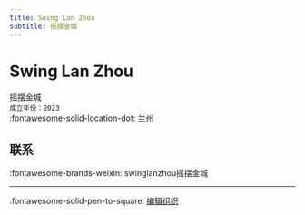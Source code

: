 ```yaml
---
title: Swing Lan Zhou
subtitle: 摇摆金城
---
```


# Swing Lan Zhou

摇摆金城  
`成立年份：2023`  
:fontawesome-solid-location-dot: 兰州  


## 联系

:fontawesome-brands-weixin: swinglanzhou摇摆金城  

---

:fontawesome-solid-pen-to-square: [编辑组织](https://github.com/swingdance/orgs/issues/new?assignees=&labels=update+org&projects=&template=03-update_entity.yml&title=Update%20Org%3A%20zh_CN%20%E2%80%A2%20Swing%20Lan%20Zhou&region=zh_CN&id=swing-lan-zhou&name=Swing%20Lan%20Zhou)

